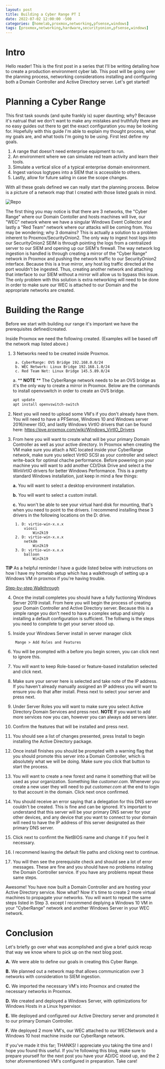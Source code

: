 ```yaml
---
layout: post
title: Building a Cyber Range PT I
date: 2022-07-02 12:00:00 -500
categories: [homelab,proxmox,networking,pfsense,windows]
tags: [proxmox,networking,hardware,securityonion,pfsense,windows]
---
```


# Intro
Hello reader! This is the first post in a series that I'll be writing detailing how to create a production environment cyber lab. This post will be going over the planning process, networking considerations installing and configuring both a Domain Controller and Active Directory server. Let's get started!

# Planning a Cyber Range
This first task sounds (and quite frankly is) super daunting; why? Because it's natrual that we don't want to make any mistakes and truthfully there are no easy guides out there to get the exact configuration you may be looking for. Hopefully with this guide I'm able to explain my thought process, what my goals are, and what tools I'm going to be using. First lest define my goals.

1. A range that doesn't need enterprise equipment to run.
2. An environment where we can simulate red team activity and learn their tools.
3. Simulate a vertical slice of a typical enterprise domain environment.
4. Ingest various logtypes into a SIEM that is accessible to others.
5. Lastly, allow for future saling in case the scope changes.

With all these goals defined we can really start the planning process. Below is a picture of a network map that I created with those listed goals in mind. 

![Repo](/assets/post3/wec1.png)

The first thing you may notice is that there are 3 networks, the "Cyber Range" where our Domain Contoller and hosts machines will live, our "WEC" network where we have a singular Windows Event Collector and lastly a "Red Team" network where our attacks will be coming from. You may be wondering; why 3 domains? This is actually a solution to a problem inherent to Proxmox/SecurityOnion2. The only way to ingest host logs into our SecurityOnion2 SEIM is through pointing the logs from a centralized server to our SIEM and opening up our SIEM's firewall. The way network log ingestion is handled is through creating a mirror of the "Cyber Range" network in Proxmox and pushing the network traffic to our SecurityOnion2 interface. Because this is a true mirror, any host log traffic directed at the port wouldn't be ingested. Thus, creating another network and attaching that interface to our SIEM without a mirror will allow us to bypass this issue. The only problem with this solution is extra networking will need to be done in order to make sure our WEC is attached to our Domain and the appropriate networks are created.

# Building the Range
Before we start with building our range it's important we have the prerequisites defined/created.

Inside Proxmox we need the following created. (Examples will be based off the network map listed above.)

1. 3 Networks need to be created inside Proxmox.

        a. CyberRange: OVS Bridge 192.168.0.0/24
        b. WEC Network: Linux Bridge 192.168.1.0/24
        c. Red Team Net: Linux Bridge 145.5.89.0/24
    a. ** **NOTE** ** The CyberRange network needs to be an OVS bridge as it's the only way to create a mirror in Proxmox. Below are the commands to install  openvswitch in order to create an OVS bridge.
    
    ```bash
    apt update
    apt install openvswitch-switch
2. Next you will need to upload some VM's if you don't already have them. You will need to have a PFSense, Windows 10 and Windows server 2016/newer ISO, and lastly Windows VirtIO drivers that can be found here:
https://pve.proxmox.com/wiki/Windows_VirtIO_Drivers
 

3. From here you will want to create what will be your primary Domain Controller as well as your active directory. In Proxmox when creating the VM make sure you attach a NIC located inside your CyberRange network, make sure you select VirtIO SCSI as your controller and select write-back for optimal chache performance. Before powering on your machine you will want to add another CD/Disk Drive and select a the WinVirtIO drivers for better Windows Performance. This is a pretty standard Windows installation, just keep in mind a few things:

    **a.** You will want to select a desktop environment installation.
    
    **b.** You will want to select a custom install.
    
    **c.** You won't be able to see your virtual hard disk for mounting, that's when you need to point to the drivers. I recommend installing these 3 drivers in the following locations on the D: drive.
        
        1. D: virtio-win-x.x.x
            viosci
                Win2k19 
        2. D: virtio-win-x.x.x
            netkdm
                Win2k19
        3. D: virtio-win-x.x.x
            balloon
                Win2k19

**TIP** As a helpful reminder I have a guide listed below with instructions on how I have my homelab setup which has a walkthrough of setting up a Windows VM in proxmox if you're having trouble. 

 [Step-by-step Walkthrough](/assets/How%20to%20Set%20Up%20A%20Personal%20Testing%20Environment.pdf)

4. Once the install completes you should have a fully fuctioning Windows Server 2019 install. From here you will begin the process of creating your Domain Controller and Active Directory server. Because this is a simple range you don't need to have a complex setup and simply installing a default configuration is sufficient. The folliwng is the steps you need to complete to get your server stood up.

1. Inside your Windows Server install in server manager click
            
        Mange > Add Roles and Features
2. You will be prompted with a before you begin screen, you can click next to ignore this.
3. You will want to keep Role-based or feature-based installation selected and click next.
4. Make sure your server here is selected and take note of the IP address. If you haven't already manually assigned an IP address you will want to ensure you do that after install. Press next to select your server and press next.
5. Under Server Roles you will want to make sure you select Active Directory Domain Services and press next. **NOTE** If you want to add more services now you can, however you can always add servers later.
6. Confirm the features that will be installed and press next.
7. You should see a list of changes presented, press Install to begin installing the Active Directory package.
8. Once install finishes you should be prompted with a warning flag that you should promote this server into a Domain Controller, which is absolutely what we will be doing. Make sure you click that button to start the process.
9. You will want to create a new forest and name it something that will be used as your organization. Something like *customer.com*. Whenever you create a new user they will need to put *customer.com* at the end to login to that account in the domain. Click next once confirmed.
10. You should receive an error saying that a delegation for this DNS server couldn't be created. This is fine and can be ignored. It's important to understand that this server will be your primary DNS server for your other devices, and any device that you want to connect to your domain will need to have the IP address of this server designated as their primary DNS server.
11. Click next to confirmt the NetBIOS name and change it if you feel it necessary.
12. I recommend leaving the default file paths and clicking next to continue.
13. You will then see the prerequisite check and should see a lot of error messages. These are fine and you should have no problems instaling the Domain Controller service. If you have any problems repeat these same steps.

Awesome! You have now built a Domain Controller and are hosting your Active Directory service. Now what? Now it's time to create 2 more virtual machines to propagate your networks. You will want to repeat the same steps listed in Step 3. except I recommend deplying a Windows 10 VM in your "CyberRange" network and another Windows Server in your WEC network. 

# Conclusion
Let's briefly go over what was acomplished and give a brief quick recap that way we know where to pick up on the next blog post.

**A.** We were able to define our goals in creating this Cyber Range.

**B.** We planned out a network map that allows communication over 3 networks with consideration to SIEM ingestion.

**C.**  We imported the necessary VM's into Proxmox and created the necessary networks in Proxmox.

**D.** We created and deployed a Windows Server, with optimizations for Windows Hosts in a Linux hypervisor.

**E.** We deployed and configured our Active Directory server and promoted it to our primary Domain Controller.

**F.** We deployed 2 more VM's, our WEC attached to our WECNetwork and a Windows 10 host machine inside our CyberRange network.


If you've made it this far; THANKS! I appreciate you taking the time and I hope you found this useful. If you're following this blog, make sure to prepare yourself for the next post you have your AD/DC stood up, and the 2 toher aforementioned VM's configured in preparation. Take care!
